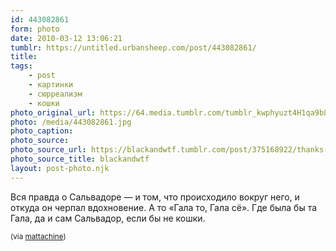 ```yaml
---
id: 443082861
form: photo
date: 2010-03-12 13:06:21
tumblr: https://untitled.urbansheep.com/post/443082861/
title:
tags:
    - post
    - картинки
    - сюрреализм
    - кошки
photo_original_url: https://64.media.tumblr.com/tumblr_kwphyuzt4H1qa9b8ro1_640.jpg
photo: /media/443082861.jpg
photo_caption: 
photo_source:
photo_source_url: https://blackandwtf.tumblr.com/post/375168922/thanks-hencsalina
photo_source_title: blackandwtf
layout: post-photo.njk
---
```


<p>Вся правда о Сальвадоре — и том, что происходило вокруг него, и откуда он черпал вдохновение. А то «Гала то, Гала сё». Где была бы та Гала, да и сам Сальвадор, если бы не кошки.</p>

<p><small>(via <a href="http://mattachine.tumblr.com/post/377633501" class="tumblr_blog">mattachine</a>)</small></p>
